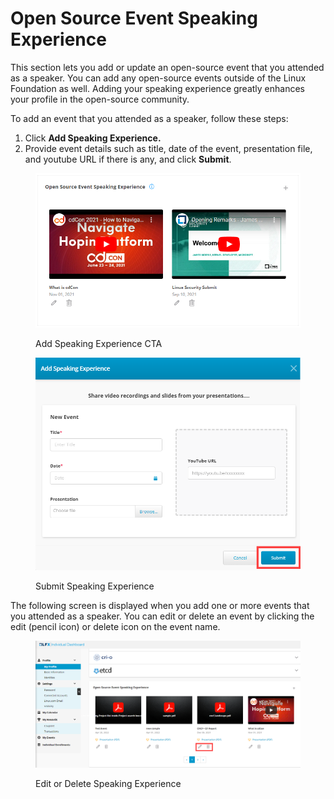 # Open Source Event Speaking Experience

This section lets you add or update an open-source event that you attended as a speaker. You can add any open-source events outside of the Linux Foundation as well. Adding your speaking experience greatly enhances your profile in the open-source community.&#x20;

To add an event that you attended as a speaker, follow these steps:

1. Click **Add Speaking Experience.**
2. &#x20;Provide event details such as title, date of the event, presentation file, and youtube URL if there is any, and click **Submit**.

<figure><img src="../../../../.gitbook/assets/Open Source Event.PNG" alt=""><figcaption><p>Add Speaking Experience CTA</p></figcaption></figure>

<figure><img src="../../../../.gitbook/assets/submit speaking experience (1).png" alt=""><figcaption><p>Submit Speaking Experience</p></figcaption></figure>

The following screen is displayed when you add one or more events that you attended as a speaker. You can edit or delete an event by clicking the edit (pencil icon) or delete icon on the event name.

<figure><img src="../../../../.gitbook/assets/edit-or-delete-speaking experience.png" alt=""><figcaption><p>Edit or Delete Speaking Experience</p></figcaption></figure>

